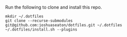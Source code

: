 Run the following to clone and install this repo.
```console
mkdir ~/.dotfiles
git clone --recurse-submodules git@github.com:joshuaseaton/dotfiles.git ~/.dotfiles
~/.dotfiles/install.sh --plugins
```

